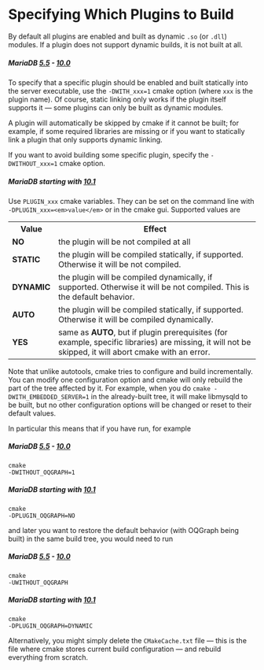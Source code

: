 # Specifying Which Plugins to Build

By default all plugins are enabled and built as dynamic `.so` (or `.dll`) modules. If a plugin does not support dynamic builds, it is not built at all.

##### MariaDB [5.5](/kb/en/what-is-mariadb-55/) - [10.0](/kb/en/what-is-mariadb-100/)

To specify that a specific plugin should be enabled and built statically into the server executable, use the `-DWITH_xxx=1` cmake option (where `xxx` is the plugin name). Of course, static linking only works if the plugin itself supports it — some plugins can only be built as dynamic modules.

A plugin will automatically be skipped by cmake if it cannot be built; for example, if some required libraries are missing or if you want to statically link a plugin that only supports dynamic linking.

If you want to avoid  building some specific plugin, specify the `-DWITHOUT_xxx=1` cmake option.

##### MariaDB starting with [10.1](/kb/en/what-is-mariadb-101/)

Use `PLUGIN_xxx` cmake variables. They can be set on the command line with `-DPLUGIN_xxx=<em>value</em>` or in the cmake gui. Supported values are

<table><tbody><tr><th>Value</th><th>Effect</th></tr>
<tr><td><strong>NO</strong></td><td>the plugin will be not compiled at all</td></tr>
<tr><td><strong>STATIC</strong></td><td>the plugin will be compiled statically, if supported. Otherwise it will be not compiled.</td></tr>
<tr><td><strong>DYNAMIC</strong></td><td>the plugin will be compiled dynamically, if supported. Otherwise it will be not compiled. This is the default behavior.</td></tr>
<tr><td><strong>AUTO</strong></td><td>the plugin will be compiled statically, if supported. Otherwise it will be compiled dynamically.</td></tr>
<tr><td><strong>YES</strong></td><td>same as <strong>AUTO</strong>, but if plugin prerequisites (for example, specific libraries) are missing, it will not be skipped, it will abort cmake with an error.</td></tr>
</tbody></table>

Note that unlike autotools, cmake tries to configure and build incrementally. You can modify one configuration option and cmake will only rebuild the part of the tree affected by it. For example, when you do `cmake -DWITH_EMBEDDED_SERVER=1` in the already-built tree, it will make libmysqld to be built, but no other configuration options will be changed or reset to their default values.

In particular this means that if you have run, for example

##### MariaDB [5.5](/kb/en/what-is-mariadb-55/) - [10.0](/kb/en/what-is-mariadb-100/)

<code class="fixed" style="white-space:pre-wrap">cmake -DWITHOUT_OQGRAPH=1</code>

##### MariaDB starting with [10.1](/kb/en/what-is-mariadb-101/)

<code class="fixed" style="white-space:pre-wrap">cmake -DPLUGIN_OQGRAPH=NO</code>

and later you want to restore the default behavior (with OQGraph being built) in the same build tree, you would need to run

##### MariaDB [5.5](/kb/en/what-is-mariadb-55/) - [10.0](/kb/en/what-is-mariadb-100/)

<code class="fixed" style="white-space:pre-wrap">cmake -UWITHOUT_OQGRAPH</code>

##### MariaDB starting with [10.1](/kb/en/what-is-mariadb-101/)

<code class="fixed" style="white-space:pre-wrap">cmake -DPLUGIN_OQGRAPH=DYNAMIC</code>

Alternatively, you might simply delete the `CMakeCache.txt` file — this is the file where cmake stores current build configuration — and rebuild everything from scratch.